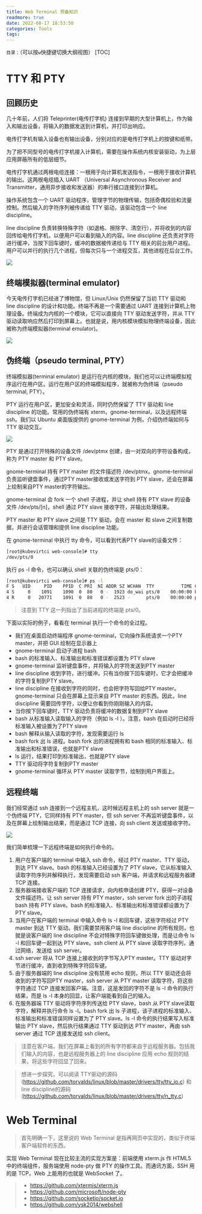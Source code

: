 ```yaml
---
title: Web Terminal 预备知识
readmore: true
date: 2022-08-17 18:53:50
categories: Tools
tags:
---
```


`目录：`（可以按`w`快捷键切换大纲视图）
[TOC]

# TTY 和 PTY

## 回顾历史

几十年前，人们将 Teleprinter(电传打字机) 连接到早期的大型计算机上，作为输入和输出设备，将输入的数据发送到计算机，并打印出响应。

电传打字机有输入设备也有输出设备，分别对应的是电传打字机上的按键和纸带。

为了把不同型号的电传打字机接入计算机，需要在操作系统内核安装驱动，为上层应用屏蔽所有的低层细节。

电传打字机通过两根电缆连接：一根用于向计算机发送指令，一根用于接收计算机的输出。这两根电缆插入 UART （Universal Asynchronous Receiver and Transmitter，通用异步接收和发送器）的串行接口连接到计算机。

操作系统包含一个 UART 驱动程序，管理字节的物理传输，包括奇偶校验和流量控制。然后输入的字符序列被传递给 TTY 驱动，该驱动包含一个 line discipline。

line discipline 负责转换特殊字符（如退格、擦除字、清空行），并将收到的内容回传给电传打字机，以便用户可以看到输入的内容。line discipline 还负责对字符进行缓冲，当按下回车键时，缓冲的数据被传递给与 TTY 相关的前台用户进程。用户可以并行的执行几个进程，但每次只与一个进程交互，其他进程在后台工作。

![](/images/web-terminal/2022-08-17-16-00-12.png)

## 终端模拟器(terminal emulator)

今天电传打字机已经进了博物馆，但 Linux/Unix 仍然保留了当初 TTY 驱动和 line discipline 的设计和功能。终端不再是一个需要通过 UART 连接到计算机上物理设备。终端成为内核的一个模块，它可以直接向 TTY 驱动发送字符，并从 TTY 驱动读取响应然后打印到屏幕上。也就是说，用内核模块模拟物理终端设备，因此被称为终端模拟器(terminal emulator)。

![](/images/web-terminal/2022-08-17-16-03-09.png)

## 伪终端（pseudo terminal, PTY）

终端模拟器(terminal emulator) 是运行在内核的模块，我们也可以让终端模拟程序运行在用户区。运行在用户区的终端模拟程序，就被称为伪终端（pseudo terminal, PTY）。

PTY 运行在用户区，更加安全和灵活，同时仍然保留了 TTY 驱动和 line discipline 的功能。常用的伪终端有 xterm，gnome-terminal，以及远程终端 ssh。我们以 Ubuntu 桌面版提供的 gnome-terminal 为例，介绍伪终端如何与 TTY 驱动交互。

![](/images/web-terminal/2022-08-17-16-04-54.png)

PTY 是通过打开特殊的设备文件 /dev/ptmx 创建，由一对双向的字符设备构成，称为 PTY master 和 PTY slave。

gnome-terminal 持有 PTY master 的文件描述符 /dev/ptmx。gnome-terminal 负责监听键盘事件，通过PTY master接收或发送字符到 PTY slave，还会在屏幕上绘制来自PTY master的字符输出。

gnome-terminal 会 fork 一个 shell 子进程，并让 shell 持有 PTY slave 的设备文件 /dev/pts/[n]，shell 通过 PTY slave 接收字符，并输出处理结果。

PTY master 和 PTY slave 之间是 TTY 驱动，会在 master 和 slave 之间复制数据，并进行会话管理和提供 line discipline 功能。

在 gnome-terminal 中执行 tty 命令，可以看到代表PTY slave的设备文件：

```bash
[root@kubevirtci web-console]# tty
/dev/pts/0
```

执行 ps -l 命令，也可以确认 shell 关联的伪终端是 pts/0：

```bash
[root@kubevirtci web-console]# ps -l
F S   UID     PID    PPID  C PRI  NI ADDR SZ WCHAN  TTY          TIME CMD
4 S     0    1091    1090  0  80   0 -  1923 do_wai pts/0    00:00:00 bash
4 R     0   20771    1091  0  80   0 -  2523 -      pts/0    00:00:00 ps
```

> 注意到 TTY 这一列指出了当前进程的终端是 pts/0。

下面以实际的例子，看看在 terminal 执行一个命令的全过程。
* 我们在桌面启动终端程序 gnome-terminal，它向操作系统请求一个PTY master，并把 GUI 绘制在显示器上
* gnome-terminal 启动子进程 bash
* bash 的标准输入、标准输出和标准错误都设置为 PTY slave
* gnome-terminal 监听键盘事件，并将输入的字符发送到PTY master
* line discipline 收到字符，进行缓冲。只有当你按下回车键时，它才会把缓冲的字符复制到PTY slave。
* line discipline 在接收到字符的同时，也会把字符写回给PTY master。gnome-terminal 只会在屏幕上显示来自 PTY master 的东西。因此，line discipline 需要回传字符，以便让你看到你刚刚输入的内容。
* 当你按下回车键时，TTY 驱动负责将缓冲的数据复制到PTY slave
* bash 从标准输入读取输入的字符（例如 ls -l ）。注意，bash 在启动时已经将标准输入被设置为了PTY slave
* bash 解释从输入读取的字符，发现需要运行 ls
* bash fork 出 ls 进程。bash fork 出的进程拥有和 bash 相同的标准输入、标准输出和标准错误，也就是PTY slave
* ls 运行，结果打印到标准输出，也就是PTY slave
* TTY 驱动将字符复制到PTY master
* gnome-terminal 循环从 PTY master 读取字节，绘制到用户界面上。

## 远程终端

我们经常通过 ssh 连接到一个远程主机，这时候远程主机上的 ssh server 就是一个伪终端 PTY，它同样持有 PTY master，但 ssh server 不再监听键盘事件，以及在屏幕上绘制输出结果，而是通过 TCP 连接，向 ssh client 发送或接收字符。

![](/images/web-terminal/2022-08-17-16-11-52.png)

我们简单梳理一下远程终端是如何执行命令的。

1. 用户在客户端的 terminal 中输入 ssh 命令，经过 PTY master、TTY 驱动，到达 PTY slave。bash 的标准输入已经设置为了 PTY slave，它从标准输入读取字符序列并解释执行，发现需要启动 ssh 客户端，并请求和远程服务器建 TCP 连接。
2. 服务器端接收客户端的 TCP 连接请求，向内核申请创建 PTY，获得一对设备文件描述符。让 ssh server 持有 PTY master，ssh server fork 出的子进程 bash 持有 PTY slave。bash 的标准输入、标准输出和标准错误都设置为了PTY slave。
3. 当用户在客户端的 terminal 中输入命令 ls -l 和回车键，这些字符经过 PTY master 到达 TTY 驱动。我们需要禁用客户端 line discipline 的所有规则，也就是说客户端的 line discipline 不会对特殊字符回车键做处理，而是让命令 ls -l 和回车键一起到达 PTY slave。ssh client 从 PTY slave 读取字符序列，通过网络，发送给 ssh server。
4. ssh server 将从 TCP 连接上接收到的字节写入PTY master。TTY 驱动对字节进行缓冲，直到收到特殊字符回车键。
5. 由于服务器端的 line discipline 没有禁用 echo 规则，所以 TTY 驱动还会将收到的字符写回PTY master，ssh server 从 PTY master 读取字符，将这些字符通过 TCP 连接发回客户端。注意，这是发回的字符不是 ls -l 命令的执行结果，而是 ls -l 本身的回显，让客户端能看到自己的输入。
6. 在服务器端 TTY 驱动将字符序列传送给 PTY slave，bash 从 PTY slave读取字符，解释并执行命令 ls -l。bash fork 出 ls 子进程，该子进程的标准输入、标准输出和标准错误同样设置为了 PTY slave。ls -l 命令的执行结果写入标准输出 PTY slave，然后执行结果通过 TTY 驱动到达 PTY master，再由 ssh server 通过 TCP 连接发送给 ssh client。

> 注意在客户端，我们在屏幕上看到的所有字符都来自于远程服务器。包括我们输入的内容，也是远程服务器上的 line discipline 应用 echo 规则的结果，将这些字符回显了回来。

> 想进一步探究，可以阅读 TTY驱动的源码(https://github.com/torvalds/linux/blob/master/drivers/tty/tty_io.c) 和 line discipline的源码(https://github.com/torvalds/linux/blob/master/drivers/tty/n_tty.c)

# Web Terminal

> 首先明确一下，这里说的 Web Terminal 是指再网页中实现的，类似于终端客户端软件的东西。

实现 Web Terminal 现在比较主流的实现方案是：前端使用 xterm.js 作 HTML5 中的终端组件，服务端使用 node-pty 做 PTY 的操作工具。而通讯方面，SSH 用的是 TCP，Web 上能用的也就是 WebSocket 了。

> * https://github.com/xtermjs/xterm.js
> * https://github.com/microsoft/node-pty
> * https://github.com/socketio/socket.io
> * https://github.com/ysk2014/webshell

